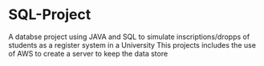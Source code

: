 # SQL-Project
A databse project using JAVA and SQL to simulate inscriptions/dropps of students as a register system in a University
This projects includes the use of AWS to create a server to keep the data store
